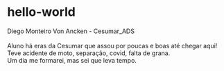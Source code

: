 # hello-world
Diego Monteiro Von Ancken - Cesumar_ADS</br></br>
Aluno há eras da Cesumar que assou por poucas e boas até chegar aqui!</br>
Teve acidente de moto, separação, covid, falta de grana.</br>
Um dia me formarei, mas sei que leva tempo.
